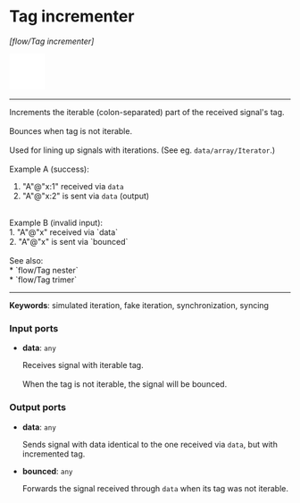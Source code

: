 # Tag incrementer

_[flow/Tag incrementer]_

![icon](</assets/icons/2c4a8b8d-1580-4a5f-ad00-77936a3e914d.png>)

---

Increments the iterable (colon-separated) part of the received signal's tag.<br>
<br>
Bounces when tag is not iterable.<br>
<br>
Used for lining up signals with iterations. (See eg. `data/array/Iterator`.)<br>
<br>
Example A (success):<br>
1. "A"@"x:1" received via `data`<br>
2. "A"@"x:2" is sent via `data` (output)<br>
<br>
Example B (invalid input):<br>
1. "A"@"x" received via `data`<br>
2. "A"@"x" is sent via `bounced`<br>
<br>
See also:<br>
* `flow/Tag nester`<br>
* `flow/Tag trimer`<br>

---

__Keywords__: simulated iteration, fake iteration, synchronization, syncing

### Input ports

* __data__: ` any `

    Receives signal with iterable tag.<br>
    <br>
    When the tag is not iterable, the signal will be bounced.<br>

### Output ports

* __data__: ` any `

    Sends signal with data identical to the one received via `data`, but with incremented tag.<br>


* __bounced__: ` any `

    Forwards the signal received through `data` when its tag was not iterable.<br>

